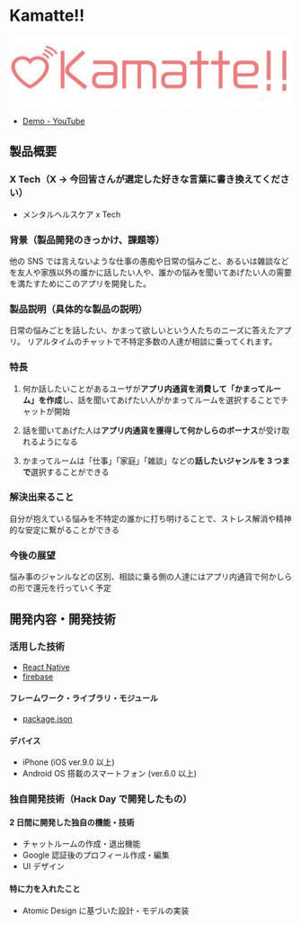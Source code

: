# Kamatte!!

![Kamatte!!](https://github.com/jphacks/FK_1902/blob/dev/src/images/kamatte-logo-2.png)

- [Demo - YouTube](https://www.youtube.com/watch?v=lGfXmzBzebk&feature=youtu.be)

## 製品概要

### X Tech（X → 今回皆さんが選定した好きな言葉に書き換えてください）

- メンタルヘルスケア x Tech

### 背景（製品開発のきっかけ、課題等）

他の SNS では言えないような仕事の愚痴や日常の悩みごと、あるいは雑談などを友人や家族以外の誰かに話したい人や、誰かの悩みを聞いてあげたい人の需要を満たすためにこのアプリを開発した。

### 製品説明（具体的な製品の説明）

日常の悩みごとを話したい、かまって欲しいという人たちのニーズに答えたアプリ。
リアルタイムのチャットで不特定多数の人達が相談に乗ってくれます。

### 特長

1. 何か話したいことがあるユーザが**アプリ内通貨を消費して「かまってルーム」を作成**し、話を聞いてあげたい人がかまってルームを選択することでチャットが開始

2. 話を聞いてあげた人は**アプリ内通貨を獲得して何かしらのボーナス**が受け取れるようになる

3. かまってルームは「仕事」「家庭」「雑談」などの**話したいジャンルを 3 つまで**選択することができる

### 解決出来ること

自分が抱えている悩みを不特定の誰かに打ち明けることで、ストレス解消や精神的な安定に繋がることができる

### 今後の展望

悩み事のジャンルなどの区別、相談に乗る側の人達にはアプリ内通貨で何かしらの形で還元を行っていく予定

## 開発内容・開発技術

### 活用した技術

- [React Native](https://facebook.github.io/react-native/)
- [firebase](https://console.firebase.google.com/u/0/?hl=ja)

#### フレームワーク・ライブラリ・モジュール

- [package.json](https://github.com/jphacks/FK_1902/blob/dev/package.json)

#### デバイス

- iPhone (iOS ver.9.0 以上)
- Android OS 搭載のスマートフォン (ver.6.0 以上)

### 独自開発技術（Hack Day で開発したもの）

#### 2 日間に開発した独自の機能・技術

- チャットルームの作成・退出機能
- Google 認証後のプロフィール作成・編集
- UI デザイン

#### 特に力を入れたこと

- Atomic Design に基づいた設計・モデルの実装
